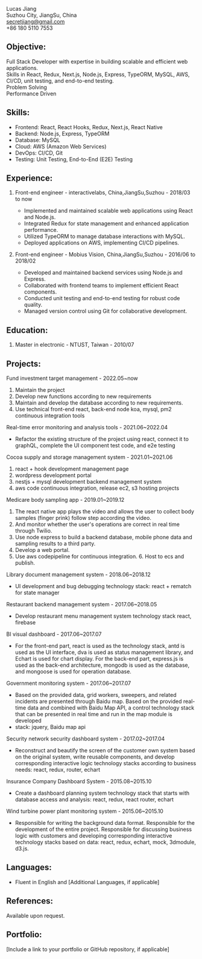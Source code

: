 Lucas Jiang  
Suzhou City, JiangSu, China  
secretjiang@gmail.com  
+86 180 5110 7553  


Objective:
---------
Full Stack Developer with expertise in building scalable and efficient web applications.  
Skills in React, Redux, Next.js, Node.js, Express, TypeORM, MySQL, AWS, CI/CD, unit testing, and end-to-end testing.  
Problem Solving  
Performance Driven  

Skills:
-------
- Frontend: React, React Hooks, Redux, Next.js, React Native
- Backend: Node.js, Express, TypeORM
- Database: MySQL
- Cloud: AWS (Amazon Web Services)
- DevOps: CI/CD, Git
- Testing: Unit Testing, End-to-End (E2E) Testing

Experience:
-----------

1. Front-end engineer - interactivelabs, China,JiangSu,Suzhou - 2018/03 to now
   - Implemented and maintained scalable web applications using React and Node.js.
   - Integrated Redux for state management and enhanced application performance.
   - Utilized TypeORM to manage database interactions with MySQL.
   - Deployed applications on AWS, implementing CI/CD pipelines.

2. Front-end engineer - Mobius Vision, China,JiangSu,Suzhou - 2016/06 to 2018/02
   - Developed and maintained backend services using Node.js and Express.
   - Collaborated with frontend teams to implement efficient React components.
   - Conducted unit testing and end-to-end testing for robust code quality.
   - Managed version control using Git for collaborative development.

Education:
----------
1. Master in electronic - NTUST, Taiwan - 2010/07

Projects:
---------
Fund investment target management - 2022.05~now
1. Maintain the project 
2. Develop new functions according to new requirements
3. Maintain and develop the database according to new requirements.
4. Use technical front-end react, back-end node koa, mysql, pm2 continuous integration tools

Real-time error monitoring and analysis tools - 2021.06~2022.04
- Refactor the existing structure of the project using react, connect it to graphQL, complete the UI component test code, and e2e testing

Cocoa supply and storage management system - 2021.01~2021.06
1. react + hook development management page 
2. wordpress development portal 
3. nestjs + mysql development backend management system
4. aws code continuous integration, release ec2, s3 hosting projects

Medicare body sampling app - 2019.01~2019.12
1. The react native app plays the video and allows the user to collect body samples (finger prink) follow step according the video. 
2. And monitor whether the user's operations are correct in real time through Twilio. 
3. Use node express to build a backend database, mobile phone data and sampling results to a third party. 
4. Develop a web portal. 
5. Use aws codepipeline for continuous integration. 6. Host to ecs and publish.

Library document management system - 2018.06~2018.12
- UI development and bug debugging technology stack: react + rematch for state manager

Restaurant backend management system - 2017.06~2018.05
- Develop restaurant menu management system technology stack react, firebase

BI visual dashboard - 2017.06~2017.07
- For the front-end part, react is used as the technology stack, antd is used as the UI interface, dva is used as status management library, and Echart is used for chart display. For the back-end part, express.js is used as the back-end architecture, mongodb is used as the database, and mongoose is used for operation database.

Government monitoring system - 2017.06~2017.07
- Based on the provided data, grid workers, sweepers, and related incidents are presented through Baidu map. Based on the provided real-time data and combined with Baidu Map API, a control technology stack that can be presented in real time and run in the map module is developed
- stack: jquery, Baidu map api

Security network security dashboard system - 2017.02~2017.04
- Reconstruct and beautify the screen of the customer own system based on the original system, write reusable components, and develop corresponding interactive logic technology stacks according to business needs: react, redux, router, echart

Insurance Company Dashboard System - 2015.08~2015.10
- Create a dashboard planning system technology stack that starts with database access and analysis: react, redux, react router, echart

Wind turbine power plant monitoring system - 2015.06~2015.10
- Responsible for writing the background data format. Responsible for the development of the entire project. Responsible for discussing business logic with customers and developing corresponding interactive technology stacks based on data: react, redux, echart, mock, 3dmodule, d3.js.

Languages:
-----------
- Fluent in English and [Additional Languages, if applicable]

References:
-----------
Available upon request.

Portfolio:
----------
[Include a link to your portfolio or GitHub repository, if applicable]
